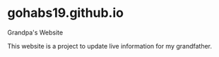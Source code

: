 # gohabs19.github.io
Grandpa's Website

This website is a project to update live information for my grandfather. 
